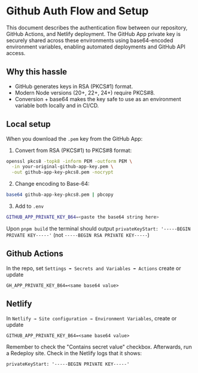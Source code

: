 # Github Auth Flow and Setup

This document describes the authentication flow between our repository, GitHub Actions, and Netlify deployment. The GitHub App private key is securely shared across these environments using base64-encoded environment variables, enabling automated deployments and GitHub API access.

## Why this hassle

- GitHub generates keys in RSA (PKCS#1) format.
- Modern Node versions (20+, 22+, 24+) require PKCS#8.
- Conversion + base64 makes the key safe to use as an environment variable both locally and in CI/CD.

## Local setup

When you download the `.pem` key from the GitHub App:

1. Convert from RSA (PKCS#1) to PKCS#8 format:

```bash
openssl pkcs8 -topk8 -inform PEM -outform PEM \
  -in your-original-github-app-key.pem \
  -out github-app-key-pkcs8.pem -nocrypt
```

2. Change encoding to Base-64:

```bash
base64 github-app-key-pkcs8.pem | pbcopy
```

3. Add to `.env`

```bash
GITHUB_APP_PRIVATE_KEY_B64=<paste the base64 string here>
```

Upon `pnpm build` the terminal should output `privateKeyStart: '-----BEGIN PRIVATE KEY-----'` (not `-----BEGIN RSA PRIVATE KEY-----`)

## Github Actions

In the repo, set `Settings ➡︎ Secrets and Variables ➡︎ Actions` create or update

```
GH_APP_PRIVATE_KEY_B64=<same base64 value>
```

## Netlify

In `Netlify → Site configuration → Environment Variables`, create or update

```
GITHUB_APP_PRIVATE_KEY_B64=<same base64 value>
```

Remember to check the "Contains secret value" checkbox.
Afterwards, run a Redeploy site.
Check in the Netlify logs that it shows:

```
privateKeyStart: '-----BEGIN PRIVATE KEY-----'
```

